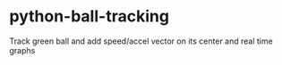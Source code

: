 # python-ball-tracking
Track green ball and add speed/accel vector on its center and real time graphs
